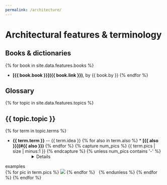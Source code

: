 ```yaml
---
permalink: /architecture/
---
```


# Architectural features & terminology

## Books & dictionaries

{% for book in site.data.features.books %}
  * **[{{ book.book }}]({{ book.link }})**, by {{ book.by }}
{% endfor %}

## Glossary

{% for topic in site.data.features.topics %}
## {{ topic.topic }}
{% for term in topic.terms %}
  * <a name="{{ term.term }}"></a>**{{ term.term }}** -- {{ term.idea }}
{% for also in term.also %}     * __[{{ also }}](#{{ also }})__
{% endfor %}
{% capture num_pics %} {{ term.pics | size | minus:1 }} {% endcapture %}
{% unless num_pics contains '-' %} <details style='margin-left: 60px'>
<summary>examples</summary>
{% for pic in term.pics %}
<img src="{{ pic }}">
{% endfor %}
</details>
&nbsp;
{% endunless %}
{% endfor %}
{% endfor %}
  
<!--
<ul>
{% for term in site.data.features.terms %}
  <li>
      {{ term.term }}
  </li>
  <li>
      {{ term.definition }}
  </li>
{% endfor %}
</ul>
-->

<!--
{% for term in site.data.features.terms %}
  * {{ term.term }}: {{ term.definition }}
{% endfor %}
-->


